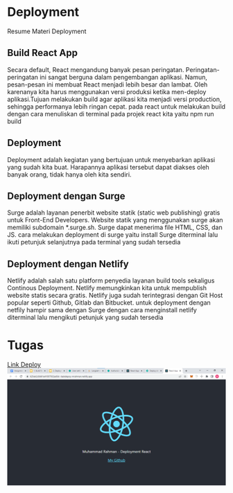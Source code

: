 # Deployment

Resume Materi Deployment

## Build React App

Secara default, React mengandung banyak pesan peringatan. Peringatan-peringatan ini sangat berguna dalam pengembangan aplikasi. Namun, pesan-pesan ini membuat React menjadi lebih besar dan lambat. Oleh karenanya kita harus menggunakan versi produksi ketika men-deploy aplikasi.Tujuan melakukan build agar aplikasi kita menjadi versi production, sehingga performanya lebih ringan cepat. pada react untuk melakukan build dengan cara menuliskan di terminal pada projek react kita yaitu npm run build

## Deployment

Deployment adalah kegiatan yang bertujuan untuk menyebarkan aplikasi yang sudah kita buat. Harapannya aplikasi tersebut dapat diakses oleh banyak orang, tidak hanya oleh kita sendiri.

## Deployment dengan Surge

Surge adalah layanan penerbit website statik (static web publishing) gratis untuk Front-End Developers. Website statik yang menggunakan surge akan memiliki subdomain \*.surge.sh. Surge dapat menerima file HTML, CSS, dan JS. cara melakukan deployment di surge yaitu install Surge diterminal lalu ikuti petunjuk selanjutnya pada terminal yang sudah tersedia

## Deployment dengan Netlify

Netlify adalah salah satu platform penyedia layanan build tools sekaligus Continous Deployment. Netlify memungkinkan kita untuk mempublish website statis secara gratis. Netlify juga sudah terintegrasi dengan Git Host popular seperti Github, Gitlab dan Bitbucket. untuk deployment dengan netfily hampir sama dengan Surge dengan cara menginstall netlify diterminal lalu mengikuti petunjuk yang sudah tersedia

# Tugas

[Link Deploy](https://625eb2c8d61e41007932ad5d--taskdepoy-mrahman.netlify.app/)
<br>
![ss](screenshots/deploytask.png)
